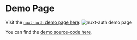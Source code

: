 # Demo Page

Visit the [`nuxt-auth` demo page here](https://nuxt-auth-example.sidebase.io/):
![nuxt-auth demo page](/nuxt-auth-example-preview.png)

You can find the [demo source-code here](https://github.com/sidebase/nuxt-auth-example).
